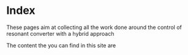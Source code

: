 # Index

These pages aim at collecting all the work done around the control of resonant converter with a hybrid approach

The content the you can find in this site are


```{tableofcontents}

```


